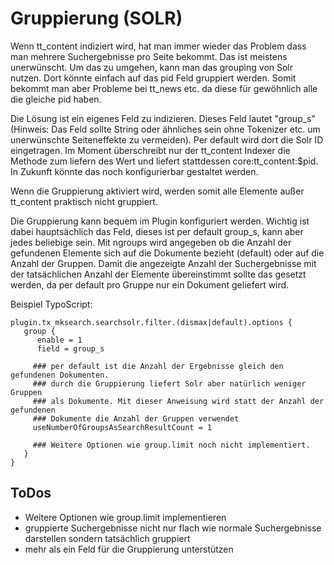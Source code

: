 Gruppierung (SOLR)
=================

Wenn tt_content indiziert wird, hat man immer wieder das Problem dass man mehrere Suchergebnisse
pro Seite bekommt. Das ist meistens unerwünscht. Um das zu umgehen, kann man das grouping von Solr
nutzen. Dort könnte einfach auf das pid Feld gruppiert werden. Somit bekommt man aber Probleme bei
tt_news etc. da diese für gewöhnlich alle die gleiche pid haben.

Die Lösung ist ein eigenes Feld zu indizieren. Dieses Feld lautet "group_s" (Hinweis: Das Feld sollte String oder ähnliches sein ohne Tokenizer etc. um unerwünschte Seiteneffekte zu vermeiden). Per default wird dort
die Solr ID eingetragen. Im Moment überschreibt nur der tt_content Indexer die Methode zum liefern
des Wert und liefert stattdessen core:tt_content:$pid. In Zukunft könnte das noch konfigurierbar gestaltet werden.

Wenn die Gruppierung aktiviert wird, werden somit alle Elemente außer tt_content praktisch nicht gruppiert.

Die Gruppierung kann bequem im Plugin konfiguriert werden. Wichtig ist dabei hauptsächlich das Feld, dieses
ist per default group_s, kann aber jedes beliebige sein. Mit ngroups wird angegeben ob die Anzahl der gefundenen
Elemente sich auf die Dokumente bezieht (default) oder auf die Anzahl der Gruppen. Damit die angezeigte
Anzahl der Suchergebnisse mit der tatsächlichen Anzahl der Elemente übereinstimmt sollte das gesetzt werden, da
per default pro Gruppe nur ein Dokument geliefert wird.

Beispiel TypoScript:

~~~~ {.sourceCode .ts}
plugin.tx_mksearch.searchsolr.filter.(dismax|default).options {
   group {
      enable = 1
      field = group_s

     ### per default ist die Anzahl der Ergebnisse gleich den gefundenen Dokumenten.
     ### durch die Gruppierung liefert Solr aber natürlich weniger Gruppen
     ### als Dokumente. Mit dieser Anweisung wird statt der Anzahl der gefundenen
     ### Dokumente die Anzahl der Gruppen verwendet
     useNumberOfGroupsAsSearchResultCount = 1

     ### Weitere Optionen wie group.limit noch nicht implementiert.
   }
}
~~~~

ToDos
----------

-   Weitere Optionen wie group.limit implementieren
-   gruppierte Suchergebnisse nicht nur flach wie normale Suchergebnisse darstellen sondern tatsächlich gruppiert
-   mehr als ein Feld für die Gruppierung unterstützen
